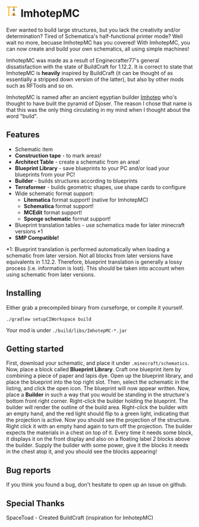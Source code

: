 # ![](./src/main/resources/icon.png "Logo") ImhotepMC

Ever wanted to build large structures, but you lack the creativity and/or determination?
Tired of Schematica's half-functional printer mode?
Well wait no more, becuase ImhotepMC has you covered!
With ImhotepMC, you can now create and build your own schematics, all using
simple machines!

ImhotepMC was made as a result of Enginecrafter77's general dissatisfaction with the state of BuildCraft
for 1.12.2. It is correct to state that ImhotepMC is **heavily** inspired by BuildCraft (it can be thought of as essentially a stripped down version of the latter),
but also by other mods such as RFTools and so on.

ImhotepMC is named after an ancient egyptian builder [Imhotep](https://en.wikipedia.org/wiki/Imhotep) who's thought to have built the pyramid of Djoser.
The reason I chose that name is that this was the only thing circulating in my mind when I thought about the word "build".

## Features
 * Schematic item
 * **Construction tape** - to mark areas!
 * **Architect Table** - create a schematic from an area!
 * **Blueprint Library** - save blueprints to your PC and/or load your blueprints from your PC!
 * **Builder** - builds structures according to blueprints
 * **Terraformer** - builds geometric shapes, use shape cards to configure
 * Wide schematic format support:
   * **Litematica** format support! (native for ImhotepMC)
   * **Schematica** format support!
   * **MCEdit** format support!
   * **Sponge schematic** format support!
 * Blueprint translation tables - use schematics made for later minecraft versions \*1
 * **SMP Compatible!**

*1: Blueprint translation is performed automatically when loading a schematic from later version.
Not all blocks from later versions have equivalents in 1.12.2.
Therefore, blueprint translation is generally a lossy process (i.e. information is lost).
This should be taken into account when using schematic from later versions.

## Installing

Either grab a precompiled binary from curseforge, or compile it yourself.

```shell
./gradlew setupCIWorkspace build
```

Your mod is under `./build/libs/ImhotepMC-*.jar`

## Getting started

First, download your schematic, and place it under `.minecraft/schematics`.
Now, place a block called **Blueprint Library**. Craft one blueprint item by
combining a piece of paper and lapis dye. Open up the blueprint library, and place
the blueprint into the top right slot. Then, select the schematic in the listing, and
click the open icon. The blueprint will now appear written. Now, place a **Builder** in
such a way that you would be standing in the structure's bottom front right corner. Right-click
the builder holding the blueprint. The builder will render the outline of the build area.
Right-click the builder with an empty hand, and the red light should flip to a green light, indicating
that the projection is active. Now you should see the projection of the structure. Right click it with
an empty hand again to turn off the projection. The builder expects the materials in a chest on top of it.
Every time it needs some block, it displays it on the front display and also on a floating label 2 blocks above the builder.
Supply the builder with some power, give it the blocks it needs in the chest atop it, and you should see the blocks appearing!

## Bug reports
If you think you found a bug, don't hesitate to open up an issue on github.

## Special Thanks
SpaceToad - Created BuildCraft (inspiration for ImhotepMC)
